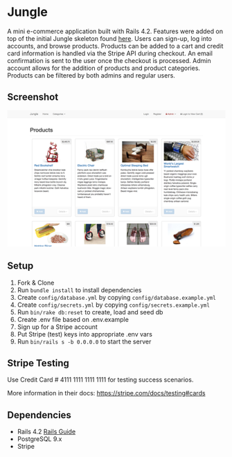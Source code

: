 # Jungle

A mini e-commerce application built with Rails 4.2. Features were added on top of the initial Jungle skeleton found [here](https://github.com/lighthouse-labs/jungle-rails). Users can sign-up, log into accounts, and browse products. Products can be added to a cart and credit card information is handled via the Stripe API during checkout. An email confirmation is sent to the user once the checkout is processed. Admin account allows for the addition of products and product categories. Products can be filtered by both admins and regular users. 

## Screenshot
![Jungle Home Page](https://github.com/rajmytaj/jungle-rails/blob/master/app/assets/images/products.png)


## Setup

1. Fork & Clone
2. Run `bundle install` to install dependencies
3. Create `config/database.yml` by copying `config/database.example.yml`
4. Create `config/secrets.yml` by copying `config/secrets.example.yml`
5. Run `bin/rake db:reset` to create, load and seed db
6. Create .env file based on .env.example
7. Sign up for a Stripe account
8. Put Stripe (test) keys into appropriate .env vars
9. Run `bin/rails s -b 0.0.0.0` to start the server

## Stripe Testing

Use Credit Card # 4111 1111 1111 1111 for testing success scenarios.

More information in their docs: <https://stripe.com/docs/testing#cards>

## Dependencies

* Rails 4.2 [Rails Guide](http://guides.rubyonrails.org/v4.2/)
* PostgreSQL 9.x
* Stripe
